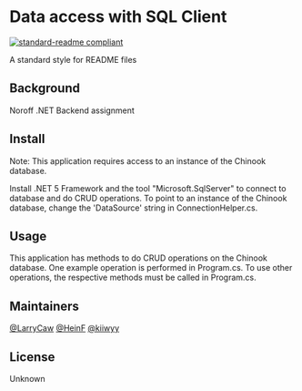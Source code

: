 # Data access with SQL Client

[![standard-readme compliant](https://img.shields.io/badge/readme%20style-standard-brightgreen.svg?style=flat-square)](https://github.com/RichardLitt/standard-readme)

A standard style for README files

## Background

Noroff .NET Backend assignment

## Install

Note: This application requires access to an instance of the Chinook database.

Install .NET 5 Framework and the tool "Microsoft.SqlServer" to connect to database and do CRUD operations.
To point to an instance of the Chinook database, change the 'DataSource' string in ConnectionHelper.cs.

## Usage

This application has methods to do CRUD operations on the Chinook database. One example operation is performed in Program.cs.
To use other operations, the respective methods must be called in Program.cs.

## Maintainers

[@LarryCaw](https://github.com/LarryCaw)
[@HeinF](https://github.com/HeinF)
[@kiiwyy](https://github.com/kiiwyy)

## License

Unknown
